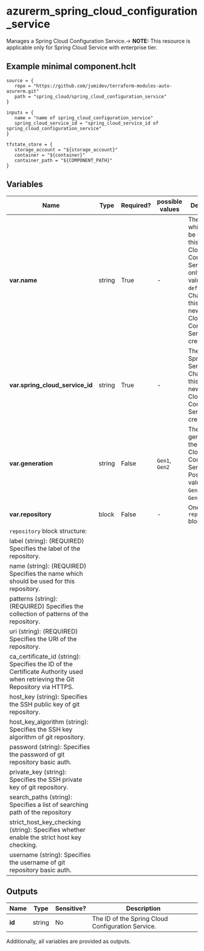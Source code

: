 # azurerm_spring_cloud_configuration_service

Manages a Spring Cloud Configuration Service.-> **NOTE:** This resource is applicable only for Spring Cloud Service with enterprise tier.

## Example minimal component.hclt

```hcl
source = {
   repo = "https://github.com/jumidev/terraform-modules-auto-azurerm.git" 
   path = "spring_cloud/spring_cloud_configuration_service" 
}

inputs = {
   name = "name of spring_cloud_configuration_service" 
   spring_cloud_service_id = "spring_cloud_service_id of spring_cloud_configuration_service" 
}

tfstate_store = {
   storage_account = "${storage_account}" 
   container = "${container}" 
   container_path = "${COMPONENT_PATH}" 
}

```

## Variables

| Name | Type | Required? |  possible values |  Description |
| ---- | ---- | --------- |  ----------- | ----------- |
| **var.name** | string | True | -  |  The name which should be used for this Spring Cloud Configuration Service. The only possible value is `default`. Changing this forces a new Spring Cloud Configuration Service to be created. | 
| **var.spring_cloud_service_id** | string | True | -  |  The ID of the Spring Cloud Service. Changing this forces a new Spring Cloud Configuration Service to be created. | 
| **var.generation** | string | False | `Gen1`, `Gen2`  |  The generation of the Spring Cloud Configuration Service. Possible values are `Gen1` and `Gen2`. | 
| **var.repository** | block | False | -  |  One or more `repository` blocks. | 
| `repository` block structure: || 
|   label (string): (REQUIRED) Specifies the label of the repository. ||
|   name (string): (REQUIRED) Specifies the name which should be used for this repository. ||
|   patterns (string): (REQUIRED) Specifies the collection of patterns of the repository. ||
|   uri (string): (REQUIRED) Specifies the URI of the repository. ||
|   ca_certificate_id (string): Specifies the ID of the Certificate Authority used when retrieving the Git Repository via HTTPS. ||
|   host_key (string): Specifies the SSH public key of git repository. ||
|   host_key_algorithm (string): Specifies the SSH key algorithm of git repository. ||
|   password (string): Specifies the password of git repository basic auth. ||
|   private_key (string): Specifies the SSH private key of git repository. ||
|   search_paths (string): Specifies a list of searching path of the repository ||
|   strict_host_key_checking (string): Specifies whether enable the strict host key checking. ||
|   username (string): Specifies the username of git repository basic auth. ||



## Outputs

| Name | Type | Sensitive? | Description |
| ---- | ---- | --------- | --------- |
| **id** | string | No  | The ID of the Spring Cloud Configuration Service. | 

Additionally, all variables are provided as outputs.
